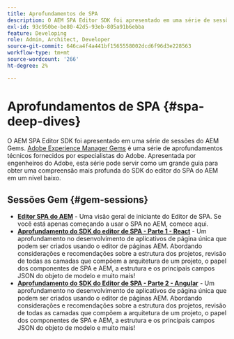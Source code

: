 ```yaml
---
title: Aprofundamentos de SPA
description: O AEM SPA Editor SDK foi apresentado em uma série de sessões do AEM Gems. Apresentada por engenheiros de Adobe, esta série pode servir como um grande guia para obter uma compreensão mais profunda do SDK do editor de SPA do AEM em um nível baixo, apresentado por engenheiros de Adobe.
exl-id: 93c950be-be80-42d5-93eb-805a91b6ebba
feature: Developing
role: Admin, Architect, Developer
source-git-commit: 646ca4f4a441bf1565558002dcd6f96d3e228563
workflow-type: tm+mt
source-wordcount: '266'
ht-degree: 2%

---
```


# Aprofundamentos de SPA {#spa-deep-dives}

O AEM SPA Editor SDK foi apresentado em uma série de sessões do AEM Gems. [Adobe Experience Manager Gems](https://helpx.adobe.com/experience-manager/kt/eseminars/gems/aem-index.html) é uma série de aprofundamentos técnicos fornecidos por especialistas do Adobe. Apresentada por engenheiros do Adobe, esta série pode servir como um grande guia para obter uma compreensão mais profunda do SDK do editor do SPA do AEM em um nível baixo.

## Sessões Gem {#gem-sessions}

* **[Editor SPA do AEM](https://helpx.adobe.com/experience-manager/kt/eseminars/gems/aem-spa-editor.html)** - Uma visão geral de iniciante do Editor de SPA. Se você está apenas começando a usar o SPA no AEM, comece aqui.
* **[Aprofundamento do SDK do editor de SPA - Parte 1 - React](https://helpx.adobe.com/experience-manager/kt/eseminars/gems/SPA-Editor-SDK-Deep-Dive-React.html)** - Um aprofundamento no desenvolvimento de aplicativos de página única que podem ser criados usando o editor de páginas AEM. Abordando considerações e recomendações sobre a estrutura dos projetos, revisão de todas as camadas que compõem a arquitetura de um projeto, o papel dos componentes de SPA e AEM, a estrutura e os principais campos JSON do objeto de modelo e muito mais!
* **[Aprofundamento do SDK do Editor de SPA - Parte 2 - Angular](https://helpx.adobe.com/experience-manager/kt/eseminars/gems/SPA-Editor-SDK-Deep-Dive-Angular.html)** - Um aprofundamento no desenvolvimento de aplicativos de página única que podem ser criados usando o editor de páginas AEM. Abordando considerações e recomendações sobre a estrutura dos projetos, revisão de todas as camadas que compõem a arquitetura de um projeto, o papel dos componentes de SPA e AEM, a estrutura e os principais campos JSON do objeto de modelo e muito mais!
